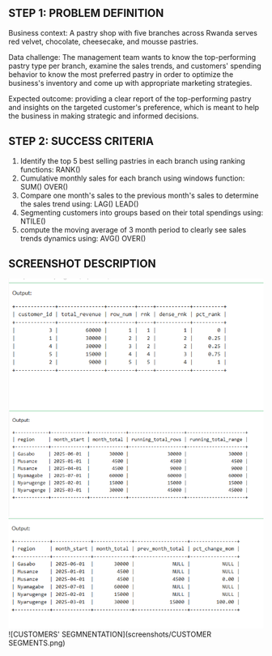 ## STEP 1: PROBLEM DEFINITION 
Business context: A pastry shop with five branches across Rwanda serves red velvet, chocolate, cheesecake, and mousse pastries.

Data challenge: The management team wants to know the top-performing pastry type per branch, examine the sales trends, and customers' spending behavior to know the most preferred pastry in order to optimize the business's inventory and come up with appropriate marketing strategies.

Expected outcome: providing a clear report of the top-performing pastry and insights on the targeted customer's preference, which is meant to help the business in making strategic and informed decisions.

## STEP 2: SUCCESS CRITERIA
1. Identify the top 5 best selling pastries in each branch using ranking functions: RANK()
2. Cumulative monthly sales for each branch using windows function: SUM() OVER()
3. Compare one month's sales to the previous month's sales to determine the sales trend using: LAG() LEAD()
4. Segmenting customers into groups based on their total spendings using: NTILE()
5. compute the moving average of 3 month period to clearly see sales trends dynamics using: AVG() OVER()

## SCREENSHOT DESCRIPTION 
![TOP PERFORMING PASTRY](screenshots/RANK.png)
![CUMULATIVE MONTHLY SALES](screenshots/AGGREGATE.png)
![PERIOD-TO-PERIOD SLAES COMPARISON](screenshots/MONTH-OVER-MONTH.png)
![CUSTOMERS' SEGMNENTATION](screenshots/CUSTOMER SEGMENTS.png)
